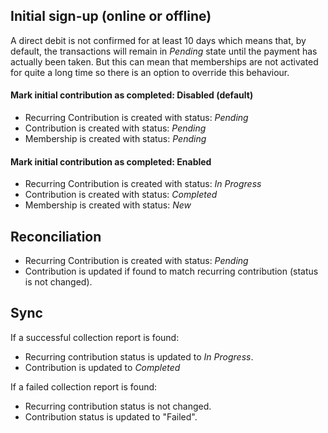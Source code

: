 ## Initial sign-up (online or offline)
A direct debit is not confirmed for at least 10 days which means that, by default, the transactions 
will remain in _Pending_ state until the payment has actually been taken. 
But this can mean that memberships are not activated for quite a long time so there is an option to 
override this behaviour.

#### Mark initial contribution as completed: Disabled (default)

* Recurring Contribution is created with status: _Pending_
* Contribution is created with status: _Pending_
* Membership is created with status: _Pending_

#### Mark initial contribution as completed: Enabled

* Recurring Contribution is created with status: _In Progress_
* Contribution is created with status: _Completed_
* Membership is created with status: _New_

## Reconciliation

* Recurring Contribution is created with status: _Pending_
* Contribution is updated if found to match recurring contribution (status is not changed).

## Sync
If a successful collection report is found:

* Recurring contribution status is updated to _In Progress_.
* Contribution is updated to _Completed_

If a failed collection report is found:

* Recurring contribution status is not changed.
* Contribution status is updated to "Failed".
